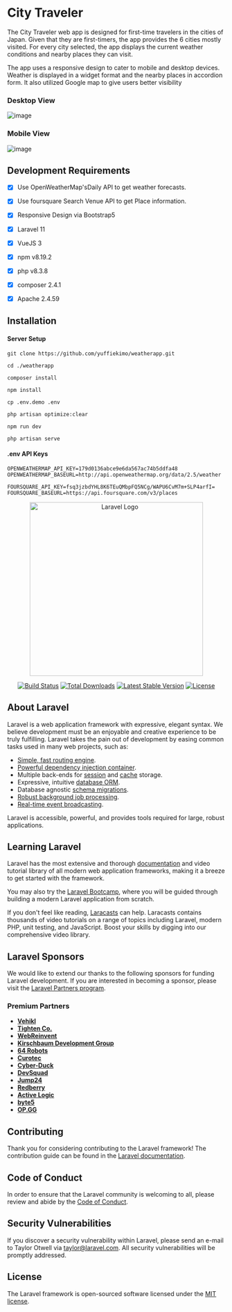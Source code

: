 # City Traveler

The City Traveler web app is designed for first-time travelers in the cities of Japan. Given that they are first-timers, the app provides the 6 cities mostly visited. For every city selected, the app displays the current weather conditions and nearby places they can visit.

The app uses a responsive design to cater to mobile and desktop devices. Weather is displayed in a widget format and the nearby places in accordion form. It also utilized Google map to give users better visibility

### Desktop View
![image](https://github.com/yuffiekimo/weatherapp/assets/174209152/51303c8c-acfb-426f-9b84-7e1a4b3e2074)

### Mobile View
![image](https://github.com/yuffiekimo/weatherapp/assets/174209152/90f32801-0062-42e9-979f-9c2d4bdc5220)


## Development Requirements
- [x] Use OpenWeatherMap'sDaily API to get weather forecasts.
- [x] Use foursquare Search Venue API to get Place information.
- [x] Responsive Design via Bootstrap5
- [x] Laravel 11
- [x] VueJS 3
- [x] npm v8.19.2
- [x] php v8.3.8
- [x] composer 2.4.1
- [x] Apache 2.4.59


## Installation

#### Server Setup
```
git clone https://github.com/yuffiekimo/weatherapp.git
```
```
cd ./weatherapp
```
```
composer install
```
```
npm install
```
```
cp .env.demo .env
```
```
php artisan optimize:clear
```
```
npm run dev
```
```
php artisan serve
```

#### .env API Keys
```
OPENWEATHERMAP_API_KEY=179d0136abce9e6da567ac74b5ddfa48
OPENWEATHERMAP_BASEURL=http://api.openweathermap.org/data/2.5/weather

FOURSQUARE_API_KEY=fsq3jzbdYHL8K6TEuQMbpFQ5NCg/WAPU6CvM7m+SLP4arfI=
FOURSQUARE_BASEURL=https://api.foursquare.com/v3/places
```



<p align="center"><a href="https://laravel.com" target="_blank"><img src="https://raw.githubusercontent.com/laravel/art/master/logo-lockup/5%20SVG/2%20CMYK/1%20Full%20Color/laravel-logolockup-cmyk-red.svg" width="400" alt="Laravel Logo"></a></p>

<p align="center">
<a href="https://github.com/laravel/framework/actions"><img src="https://github.com/laravel/framework/workflows/tests/badge.svg" alt="Build Status"></a>
<a href="https://packagist.org/packages/laravel/framework"><img src="https://img.shields.io/packagist/dt/laravel/framework" alt="Total Downloads"></a>
<a href="https://packagist.org/packages/laravel/framework"><img src="https://img.shields.io/packagist/v/laravel/framework" alt="Latest Stable Version"></a>
<a href="https://packagist.org/packages/laravel/framework"><img src="https://img.shields.io/packagist/l/laravel/framework" alt="License"></a>
</p>

## About Laravel

Laravel is a web application framework with expressive, elegant syntax. We believe development must be an enjoyable and creative experience to be truly fulfilling. Laravel takes the pain out of development by easing common tasks used in many web projects, such as:

- [Simple, fast routing engine](https://laravel.com/docs/routing).
- [Powerful dependency injection container](https://laravel.com/docs/container).
- Multiple back-ends for [session](https://laravel.com/docs/session) and [cache](https://laravel.com/docs/cache) storage.
- Expressive, intuitive [database ORM](https://laravel.com/docs/eloquent).
- Database agnostic [schema migrations](https://laravel.com/docs/migrations).
- [Robust background job processing](https://laravel.com/docs/queues).
- [Real-time event broadcasting](https://laravel.com/docs/broadcasting).

Laravel is accessible, powerful, and provides tools required for large, robust applications.

## Learning Laravel

Laravel has the most extensive and thorough [documentation](https://laravel.com/docs) and video tutorial library of all modern web application frameworks, making it a breeze to get started with the framework.

You may also try the [Laravel Bootcamp](https://bootcamp.laravel.com), where you will be guided through building a modern Laravel application from scratch.

If you don't feel like reading, [Laracasts](https://laracasts.com) can help. Laracasts contains thousands of video tutorials on a range of topics including Laravel, modern PHP, unit testing, and JavaScript. Boost your skills by digging into our comprehensive video library.

## Laravel Sponsors

We would like to extend our thanks to the following sponsors for funding Laravel development. If you are interested in becoming a sponsor, please visit the [Laravel Partners program](https://partners.laravel.com).

### Premium Partners

- **[Vehikl](https://vehikl.com/)**
- **[Tighten Co.](https://tighten.co)**
- **[WebReinvent](https://webreinvent.com/)**
- **[Kirschbaum Development Group](https://kirschbaumdevelopment.com)**
- **[64 Robots](https://64robots.com)**
- **[Curotec](https://www.curotec.com/services/technologies/laravel/)**
- **[Cyber-Duck](https://cyber-duck.co.uk)**
- **[DevSquad](https://devsquad.com/hire-laravel-developers)**
- **[Jump24](https://jump24.co.uk)**
- **[Redberry](https://redberry.international/laravel/)**
- **[Active Logic](https://activelogic.com)**
- **[byte5](https://byte5.de)**
- **[OP.GG](https://op.gg)**

## Contributing

Thank you for considering contributing to the Laravel framework! The contribution guide can be found in the [Laravel documentation](https://laravel.com/docs/contributions).

## Code of Conduct

In order to ensure that the Laravel community is welcoming to all, please review and abide by the [Code of Conduct](https://laravel.com/docs/contributions#code-of-conduct).

## Security Vulnerabilities

If you discover a security vulnerability within Laravel, please send an e-mail to Taylor Otwell via [taylor@laravel.com](mailto:taylor@laravel.com). All security vulnerabilities will be promptly addressed.

## License

The Laravel framework is open-sourced software licensed under the [MIT license](https://opensource.org/licenses/MIT).
